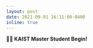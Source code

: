 ```yaml
---
layout: post
date: 2021-09-01 16:11:00-0400
inline: true
---
```


**👨‍🎓 KAIST Master Student Begin!**
